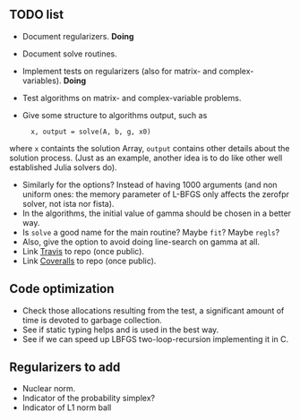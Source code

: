 ## TODO list

* Document regularizers. **Doing**
* Document solve routines.
* Implement tests on regularizers (also for matrix- and complex-variables). **Doing**
* Test algorithms on matrix- and complex-variable problems.
* Give some structure to algorithms output, such as

		x, output = solve(A, b, g, x0)
where `x` containts the solution Array, `output` contains other details about the solution process. (Just as an example, another idea is to do like other well established Julia solvers do).
* Similarly for the options? Instead of having 1000 arguments (and non uniform ones: the memory parameter of L-BFGS only affects the zerofpr solver, not ista nor fista).
* In the algorithms, the initial value of gamma should be chosen in a better way.
* Is `solve` a good name for the main routine? Maybe `fit`? Maybe `regls`?
* Also, give the option to avoid doing line-search on gamma at all.
* Link [Travis](https://travis-ci.org/) to repo (once public).
* Link [Coveralls](https://coveralls.io/) to repo (once public).

## Code optimization

* Check those allocations resulting from the test, a significant amount of time is devoted to garbage collection.
* See if static typing helps and is used in the best way.
* See if we can speed up LBFGS two-loop-recursion implementing it in C.

## Regularizers to add

* Nuclear norm.
* Indicator of the probability simplex?
* Indicator of L1 norm ball
